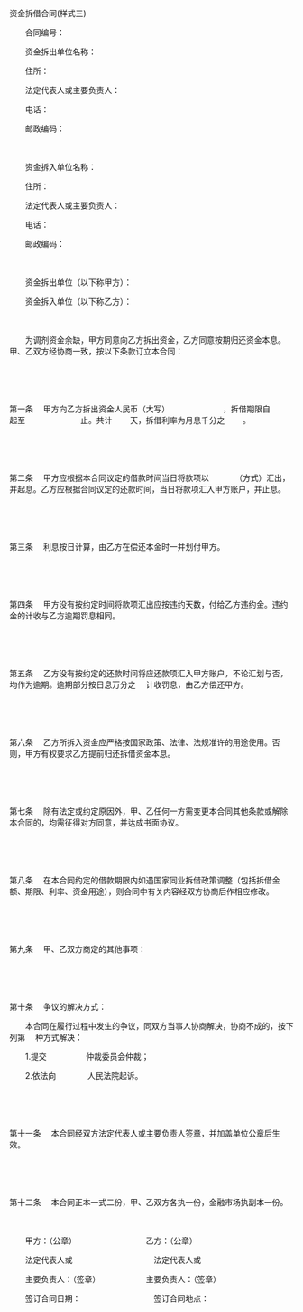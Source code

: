 



资金拆借合同(样式三)



 

　　合同编号：

　　资金拆出单位名称：

　　住所：

　　法定代表人或主要负责人：

　　电话：

　　邮政编码：　　

　　

　　资金拆入单位名称：

　　住所：　 

　　法定代表人或主要负责人：

　　电话：

　　邮政编码：　　

　　

　　资金拆出单位（以下称甲方）：

　　资金拆入单位（以下称乙方）：　　

　　

　　为调剂资金余缺，甲方同意向乙方拆出资金，乙方同意按期归还资金本息。甲、乙双方经协商一致，按以下条款订立本合同：

　　

　　

第一条
　甲方向乙方拆出资金人民币（大写）　　　　　　　 ，拆借期限自　　　　　　　起至　　　　　　　止。共计　　 天，拆借利率为月息千分之　　 。

　　

　　

第二条
　甲方应根据本合同议定的借款时间当日将款项以　　　 （方式）汇出，并起息。乙方应根据合同议定的还款时间，当日将款项汇入甲方账户，并止息。

　　

　　

第三条
　利息按日计算，由乙方在偿还本金时一并划付甲方。

　　

　　

第四条
　甲方没有按约定时间将款项汇出应按违约天数，付给乙方违约金。违约金的计收与乙方逾期罚息相同。

　　

　　

第五条
　乙方没有按约定的还款时间将应还款项汇入甲方账户，不论汇划与否，均作为逾期。逾期部分按日息万分之　 计收罚息，由乙方偿还甲方。

　　

　　

第六条
　乙方所拆入资金应严格按国家政策、法律、法规准许的用途使用。否则，甲方有权要求乙方提前归还拆借资金本息。

　　

　　

第七条
　除有法定或约定原因外，甲、乙任何一方需变更本合同其他条款或解除本合同的，均需征得对方同意，并达成书面协议。

　　

　　

第八条
　在本合同约定的借款期限内如遇国家同业拆借政策调整（包括拆借金额、期限、利率、资金用途），则合同中有关内容经双方协商后作相应修改。

　　

　　

第九条
　甲、乙双方商定的其他事项：

　　

　　

第十条
　争议的解决方式：

　　本合同在履行过程中发生的争议，同双方当事人协商解决，协商不成的，按下列第　 种方式解决：

　　1.提交　　　　　仲裁委员会仲裁；

　　2.依法向　　　　人民法院起诉。

　　

　　

第十一条
　本合同经双方法定代表人或主要负责人签章，并加盖单位公章后生效。

　　

　　

第十二条
　本合同正本一式二份，甲、乙双方各执一份，金融市场执副本一份。　　

　　

　　甲方：（公章）　　　　　　　　　 乙方：（公章）

　　法定代表人或　　　　　　　　　　 法定代表人或

　　主要负责人：（签章）　　　　　　 主要负责人：（签章）

　　签订合同日期：　　　　　　　　　 签订合同地点：

　　